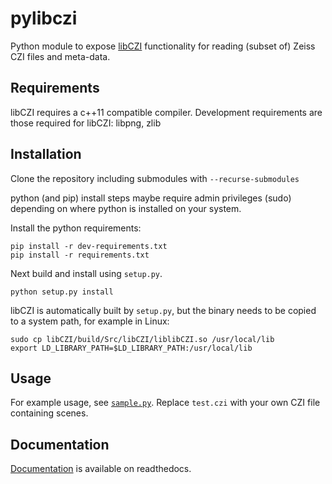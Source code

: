 # pylibczi
Python module to expose [libCZI](https://github.com/zeiss-microscopy/libCZI) functionality for reading (subset of) Zeiss CZI files and meta-data.

## Requirements

libCZI requires a c++11 compatible compiler.
Development requirements are those required for libCZI: libpng, zlib

## Installation

Clone the repository including submodules with `--recurse-submodules`

python (and pip) install steps maybe require admin privileges (sudo) depending on where python is installed on your system.

Install the python requirements:
```
pip install -r dev-requirements.txt
pip install -r requirements.txt
```

Next build and install using `setup.py`. 
```
python setup.py install
```

libCZI is automatically built by `setup.py`, but the binary needs to be copied to a system path, for example in Linux:
```
sudo cp libCZI/build/Src/libCZI/liblibCZI.so /usr/local/lib
export LD_LIBRARY_PATH=$LD_LIBRARY_PATH:/usr/local/lib
```

## Usage

For example usage, see [`sample.py`](sample.py). Replace `test.czi` with your own CZI file containing scenes.

## Documentation

[Documentation](https://pylibczi.readthedocs.io/en/latest/index.html) is available on readthedocs.

